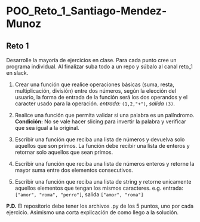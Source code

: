 # POO_Reto_1_Santiago-Mendez-Munoz
## Reto 1
Desarrolle la mayoría de ejercicios en clase. Para cada punto cree un programa individual. Al finalizar suba todo a un repo y súbalo al canal reto_1 en slack.

1. Crear una función que realice operaciones básicas (suma, resta, multiplicación, división) entre dos números, según la elección del usuario, la forma de entrada de la función será los dos operandos y el caracter usado para la operación. *entrada:* `(1,2,"+")`, *salida* `(3)`.

2. Realice una función que permita validar si una palabra es un palíndromo. **Condición:** No se vale hacer slicing para invertir la palabra y verificar que sea igual a la original.

3. Escribir una función que reciba una lista de números y devuelva solo aquellos que son primos. La función debe recibir una lista de enteros y retornar solo aquellos que sean primos.

4. Escribir una función que reciba una lista de números enteros y retorne la mayor suma entre dos elementos consecutivos.

5. Escribir una función que reciba una lista de string y retorne unicamente aquellos elementos que tengan los mismos caracteres. e.g. entrada: `["amor", "roma", "perro"]`, salida `["amor", "roma"]`

**P.D.** El repositorio debe tener los archivos .py de los 5 puntos, uno por cada ejercicio. Asimismo una corta explicación de como llego a la solución.
